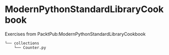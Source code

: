 # ModernPythonStandardLibraryCookbook
Exercises from PacktPub:ModernPythonStandardLibraryCookbook

```.
└── collections
    └── Counter.py

```